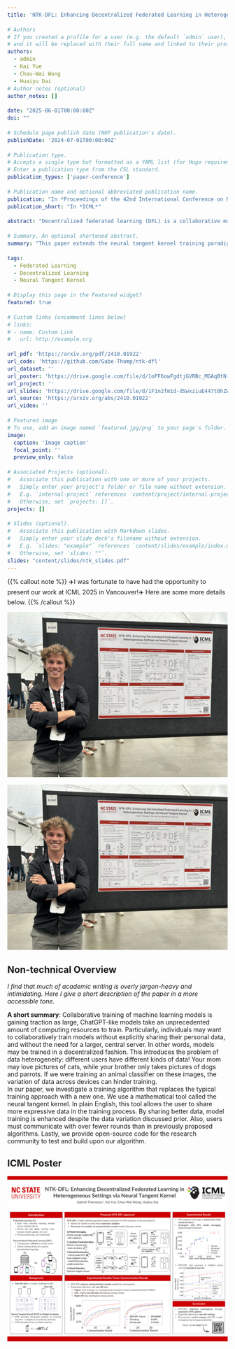 ```yaml
---
title: 'NTK-DFL: Enhancing Decentralized Federated Learning in Heterogeneous Settings via Neural Tangent Kernel'

# Authors
# If you created a profile for a user (e.g. the default `admin` user), write the username (folder name) here
# and it will be replaced with their full name and linked to their profile.
authors:
  - admin
  - Kai Yue
  - Chau-Wai Wong
  - Huaiyu Dai 
# Author notes (optional)
author_notes: []

date: "2025-06-01T00:00:00Z"
doi: ""

# Schedule page publish date (NOT publication's date).
publishDate: '2024-07-01T00:00:00Z'

# Publication type.
# Accepts a single type but formatted as a YAML list (for Hugo requirements).
# Enter a publication type from the CSL standard.
publication_types: ['paper-conference']

# Publication name and optional abbreviated publication name.
publication: "In *Proceedings of the 42nd International Conference on Machine Learning*"
publication_short: "In *ICML*"

abstract: "Decentralized federated learning (DFL) is a collaborative machine learning framework for training a model across participants without a central server or raw data exchange. DFL faces challenges due to statistical heterogeneity, as participants often possess data of different distributions reflecting local environments and user behaviors. Recent work has shown that the neural tangent kernel (NTK) approach, when applied to federated learning in a centralized framework, can lead to improved performance. We propose an approach leveraging the NTK to train client models in the decentralized setting, while introducing a synergy between NTK-based evolution and model averaging. This synergy exploits interclient model deviation and improves both accuracy and convergence in heterogeneous settings. Empirical results demonstrate that our approach consistently achieves higher accuracy than baselines in highly heterogeneous settings, where other approaches often underperform. Additionally, it reaches target performance in 4.6 times fewer communication rounds. We validate our approach across multiple datasets, network topologies, and heterogeneity settings to ensure robustness and generalization."

# Summary. An optional shortened abstract.
summary: "This paper extends the neural tangent kernel training paradigm to decentralized federated learning (DFL). We discover a synergy that emerges from our approach in DFL. Our method encourages useful deviations between client models, improving overall generalization when models are aggregated."

tags:
  - Federated Learning
  - Decentralized Learning
  - Neural Tangent Kernel

# Display this page in the Featured widget?
featured: true

# Custom links (uncomment lines below)
# links:
# - name: Custom Link
#   url: http://example.org

url_pdf: 'https://arxiv.org/pdf/2410.01922'
url_code: 'https://github.com/Gabe-Thomp/ntk-dfl'
url_dataset: ''
url_poster: 'https://drive.google.com/file/d/1oPF6owFgdtjGVRBc_MGAqBtN-E-nTLd6/preview'
url_project: ''
url_slides: 'https://drive.google.com/file/d/1F1n2fm1d-dSwxziuE447t0hZWCI5Ofmi/view?usp=sharing'
url_source: 'https://arxiv.org/abs/2410.01922'
url_video: ''

# Featured image
# To use, add an image named `featured.jpg/png` to your page's folder.
image:
  caption: 'Image caption'
  focal_point: ''
  preview_only: false

# Associated Projects (optional).
#   Associate this publication with one or more of your projects.
#   Simply enter your project's folder or file name without extension.
#   E.g. `internal-project` references `content/project/internal-project/index.md`.
#   Otherwise, set `projects: []`.
projects: []

# Slides (optional).
#   Associate this publication with Markdown slides.
#   Simply enter your slide deck's filename without extension.
#   E.g. `slides: "example"` references `content/slides/example/index.md`.
#   Otherwise, set `slides: ""`.
slides: "content/slides/ntk_slides.pdf"
---
```



{{% callout note %}}
✈️I was fortunate to have had the opportunity to present our work at ICML 2025 in Vancouver!✈️ Here are some more details below.
{{% /callout %}}


![](gabe_at_icml.jpg "This was my first major research conference. It was such an amazing experience meeting like-minded folks and seeing so many different ideas.")

<img src="gabe_at_icml.jpg" alt="This was my first major research conference...">


## Non-technical Overview

*I find that much of academic writing is overly jargon-heavy and intimidating. Here I give a short description of the paper in a more accessible tone.*

**A short summary**:
Collaborative training of machine learning models is gaining traction as large, ChatGPT-like models take an unprecedented amount of computing resources to train. Particularly, individuals may want to collaboratively train models without explicitly sharing their personal data, and without the need for a larger, central server. In other words, models may be trained in a decentralized fashion.
This introduces the problem of data heterogeneity: different users have different kinds of data! Your mom may love pictures of cats, while your brother only takes pictures of dogs and parrots. If we were training an animal classifier on these images, the variation of data across devices can hinder training.  
In our paper, we investigate a training algorithm that replaces the typical training approach with a new one. We use a mathematical tool called the neural tangent kernel. In plain English, this tool allows the user to share more expressive data in the training process. By sharing better data, model training is enhanced despite the data variation discussed prior. Also, users must communicate with over fewer rounds than in previously proposed algorithms. Lastly, we provide open-source code for the research community to test and build upon our algorithm.

<!-- {{% callout note %}}
Create your slides in Markdown - click the _Slides_ button to check out the example.
{{% /callout %}}
 -->
## ICML Poster
![](poster.png)